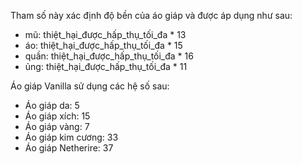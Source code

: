 Tham số này xác định độ bền của áo giáp và được áp dụng như sau:

* mũ: thiệt_hại_được_hấp_thụ_tối_đa * 13
* áo: thiệt_hại_được_hấp_thụ_tối_đa * 15
* quần: thiệt_hại_được_hấp_thụ_tối_đa * 16
* ủng: thiệt_hại_được_hấp_thụ_tối_đa * 11

Áo giáp Vanilla sử dụng các hệ số sau:

* Áo giáp da: 5
* Áo giáp xích: 15
* Áo giáp vàng: 7
* Áo giáp kim cương: 33
* Áo giáp Netherire: 37